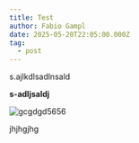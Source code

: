 ```yaml
---
title: Test
author: Fabio Gampl
date: 2025-05-20T22:05:00.000Z
tag:
  - post
---
```

s.ajlkdlsadlnsald

**s-adljsaldj**



![gcgdgd5656](/assets/Images/kant.jpg "hghghghgghgh")

jhjhgjhg
